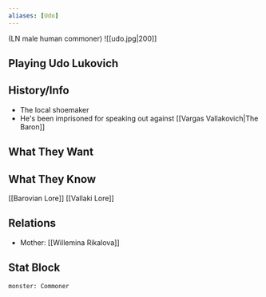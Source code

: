 ```yaml
---
aliases: [Udo]
---
```

(LN male human commoner)
![[udo.jpg|200]]
## Playing Udo Lukovich

## History/Info
- The local shoemaker
- He's been imprisoned for speaking out against [[Vargas Vallakovich|The Baron]]

## What They Want

## What They Know
[[Barovian Lore]]
[[Vallaki Lore]]

## Relations
- Mother: [[Willemina Rikalova]]

## Stat Block

```statblock
monster: Commoner
```

```dataviewjs
```
